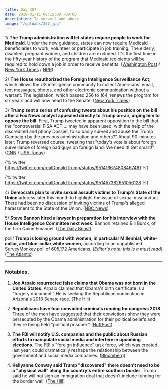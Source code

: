 ```yaml
---
title: Day 357
date: 2018-01-11 08:15:00 -08:00
description: To surveil and abuse.
image: "/uploads/357.jpg"
---
```


1/ **The Trump administration will let states require people to work for Medicaid**. Under the new guidance, states can now require Medicaid beneficiaries to work, volunteer or participate in job training. The elderly, disabled, pregnant women, and children are excluded. It's the first time in the fifty-year history of the program that Medicaid recipients will be required to hold down a job in order to receive benefits. ([Washington Post](https://www.washingtonpost.com/national/health-science/trump-administration-opens-door-to-let-states-impose-medicaid-work-requirements/2018/01/11/d6374482-f628-11e7-a9e3-ab18ce41436a_story.html) / [New York Times](https://www.nytimes.com/2018/01/11/us/politics/medicaid-work-requirements.html) / [NPR](https://www.npr.org/sections/health-shots/2018/01/11/577307947/hhs-will-let-states-require-people-to-work-for-medicaid))

2/ **The House reauthorized the Foreign Intelligence Surveillance Act**, which allows the US intelligence community to collect Americans' email, text messages, photos, and other electronic communication without a warrant. The legislation, which passed 256 to 164, renews the program for six years and will now head to the Senate. ([New York Times](https://www.nytimes.com/2018/01/11/us/politics/fisa-surveillance-congress-trump.html))

3/ **Trump sent a series of confusing tweets about his position on the bill after a Fox News analyst appealed directly to Trump on-air, urging him to oppose the bill**. First, Trump tweeted in apparent opposition to the bill that the "controversial FISA ACT ... may have been used, with the help of the discredited and phony Dossier, to so badly surveil and abuse the Trump Campaign by the previous administration and others?" About 90-minutes later, Trump reversed course, tweeting that "today's vote is about foreign surveillance of foreign bad guys on foreign land. We need it! Get smart!" ([CNN](https://www.cnn.com/2018/01/11/politics/fisa-house-vote-congress/index.html) / [USA Today](https://www.usatoday.com/story/news/politics/2018/01/11/house-vote-privacy-advocates-offer-changes-controversial-surveillance/1020930001/))

{% twitter https://twitter.com/realDonaldTrump/status/951416674808467461 %}

{% twitter https://twitter.com/realDonaldTrump/status/951457382651056128 %}

4/ **Democrats plan to invite sexual assault victims to Trump's State of the Union** address later this month to highlight the issue of sexual misconduct. There had been no discussion of inviting victims of Trump's alleged harassment to the State of the Union. ([NBC News](https://www.nbcnews.com/politics/white-house/democrats-invite-sex-misconduct-victims-trump-s-state-union-n836656))

5/ **Steve Bannon hired a lawyer in preparation for his interview with the House Intelligence Committee next week**. Bannon retained Bill Burck, of the firm Quinn Emanuel. ([The Daily Beast](https://www.thedailybeast.com/steve-bannon-lawyers-up-russia-investigators-ready-to-pounce))

poll/ **Trump is losing ground with women, in particular Millennial, white-collar, and blue-collar white women**, according to an unpublished SurveyMonkey poll of 605,172 Americans. *\[Editor's note: this is a must read\]* ([The Atlantic](https://www.theatlantic.com/politics/archive/2018/01/the-voters-abandoning-donald-trump/550247/))

---

### Notables.

1. **Joe Arpaio resurrected false claims that Obama was not born in the United States**. Arpaio claimed that Obama's birth certificate is a "forgery document." He is seeking the Republican nomination in Arizona's 2018 Senate race. ([The Hill](http://thehill.com/homenews/campaign/368440-arpaio-congress-should-examine-presidential-birth-certificates))

2. **Republicans have four convicted criminals running for congress 2018**. Three of the men have suggested that their convictions show they were persecuted by the Obama administration for their political beliefs and they're being held "political prisoner." ([HuffPost](https://www.huffingtonpost.com/entry/joe-arpaio-2018-election_us_5a563b5ae4b03417e8743168))

3. **The FBI will notify U.S. companies and the public about Russian efforts to manipulate social media and interfere in upcoming elections**. The FBI's "foreign influence" task force, which was created last year, could dramatically reshape the relationship between the government and social media companies. ([Bloomberg](https://www.bloomberg.com/news/articles/2018-01-10/fbi-plans-task-force-to-expose-russian-social-media-manipulation))

4. **Kellyanne Conway said Trump "discovered" there doesn't need to be a "physical wall" along the country's entire southern border**. Trump said he will not sign an immigration deal that doesn't include funding for the border wall. ([The Hill](http://thehill.com/homenews/administration/368450-conway-trump-discovered-there-doesnt-need-to-be-physical-wall-along))